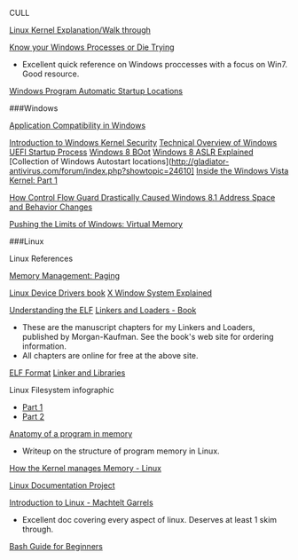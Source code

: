 






CULL


[Linux Kernel Explanation/Walk through](http://www.faqs.org/docs/Linux-HOWTO/KernelAnalysis-HOWTO.html)



[Know your Windows Processes or Die Trying](https://sysforensics.org/2014/01/know-your-windows-processes.html)
* Excellent quick reference on Windows proccesses with a focus on Win7. Good resource.



[Windows Program Automatic Startup Locations](http://www.bleepingcomputer.com/tutorials/windows-program-automatic-startup-locations/)





###Windows 



[Application Compatibility in Windows](https://technet.microsoft.com/en-us/windows/jj863248)

[Introduction to Windows Kernel Security](http://blog.cmpxchg8b.com/2013/05/introduction-to-windows-kernel-security.html)
[Technical Overview of Windows UEFI Startup Process](http://news.saferbytes.it/analisi/2013/10/windows-uefi-startup-a-technical-overview/)
[Windows 8 BOot](http://technet.microsoft.com/en-US/windows/dn168167.aspx)
[Windows 8 ASLR Explained](http://blog.ptsecurity.com/2012/12/windows-8-aslr-internals.html)
[Collection of Windows Autostart locations](http://gladiator-antivirus.com/forum/index.php?showtopic=24610]
[Inside the Windows Vista Kernel: Part 1](http://technet.microsoft.com/en-us/magazine/2007.02.vistakernel.aspx)


[How Control Flow Guard Drastically Caused Windows 8.1 Address Space and Behavior Changes](http://www.alex-ionescu.com/?p=246)



[Pushing the Limits of Windows: Virtual Memory](http://blogs.technet.com/b/markrussinovich/archive/2008/11/17/3155406.aspx)

###Linux



Linux References


[Memory Management: Paging](https://www.cs.rutgers.edu/~pxk/416/notes/09a-paging.html)


[Linux Device Drivers book](http://www.makelinux.net/ldd3/)
[X Window System Explained](https://magcius.github.io/xplain/article/index.html)

[Understanding the ELF](https://medium.com/@MrJamesFisher/understanding-the-elf-4bd60daac571)
[Linkers and Loaders - Book](http://www.iecc.com/linker/)
* These are the manuscript chapters for my Linkers and Loaders, published by Morgan-Kaufman. See the book's web site for ordering information. 
* All chapters are online for free at the above site.


[ELF Format](http://www.skyfree.org/linux/references/ELF_Format.pdf)
[Linker and Libraries](http://docs.oracle.com/cd/E19457-01/801-6737/801-6737.pdf)

Linux Filesystem infographic
* [Part 1](http://i.imgur.com/EU6ga.jpg)
* [Part 2](http://i.imgur.com/S5Ds2.jpg)




[Anatomy of a program in memory](http://duartes.org/gustavo/blog/post/anatomy-of-a-program-in-memory/) 
* Writeup on the structure of program memory in Linux.

[How the Kernel manages Memory - Linux](http://duartes.org/gustavo/blog/post/how-the-kernel-manages-your-memory/)





[Linux Documentation Project](http://www.tldp.org/)

[Introduction to Linux - Machtelt Garrels](http://www.tldp.org/LDP/intro-linux/html/intro-linux.html)
* Excellent doc covering every aspect of linux. Deserves at least 1 skim through.

[Bash Guide for Beginners](http://www.tldp.org/LDP/Bash-Beginners-Guide/html/Bash-Beginners-Guide.html)






